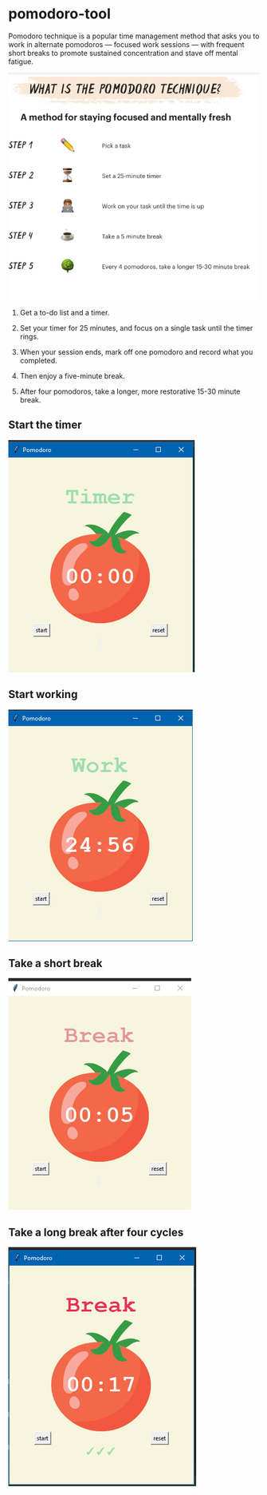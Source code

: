 # pomodoro-tool
Pomodoro technique is a popular time management method that asks you to work in alternate pomodoros — focused work sessions — with frequent short breaks to promote sustained concentration and stave off mental fatigue.

![Screenshot](images/sss.PNG)

1. Get a to-do list and a timer.

2. Set your timer for 25 minutes, and focus on a single task until the timer rings.

3. When your session ends, mark off one pomodoro and record what you completed.

4. Then enjoy a five-minute break.

5. After four pomodoros, take a longer, more restorative 15-30 minute break.

## Start the timer
![Screenshot](images/ss1.PNG)

## Start working
![Screenshot](images/ss2.PNG)

## Take a short break
![Screenshot](images/ss3.PNG)

## Take a long break after four cycles
![Screenshot](images/ss4.PNG)


